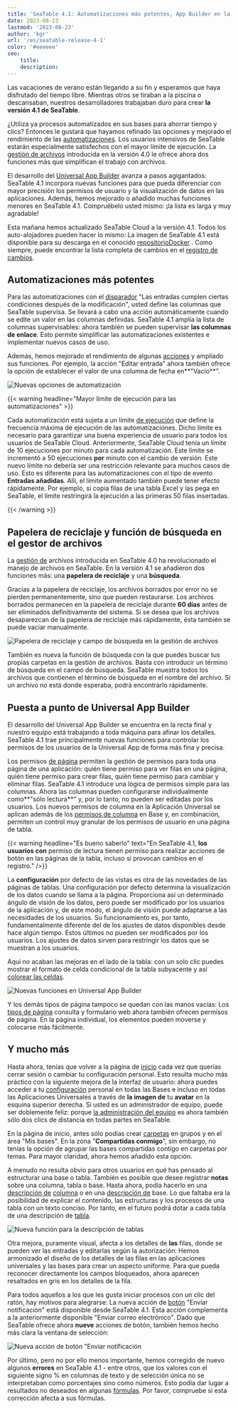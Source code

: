 ```yaml
---
title: 'SeaTable 4.1: Automatizaciones más potentes, App Builder en la recta final y mucho más - SeaTable'
date: 2023-08-23
lastmod: '2023-08-23'
author: 'kgr'
url: '/es/seatable-release-4-1'
color: '#eeeeee'
seo:
    title:
    description:
---
```


Las vacaciones de verano están llegando a su fin y esperamos que haya disfrutado del tiempo libre. Mientras otros se tiraban a la piscina o descansaban, nuestros desarrolladores trabajaban duro para crear **la versión 4.1 de SeaTable**.

¿Utiliza ya procesos automatizados en sus bases para ahorrar tiempo y clics? Entonces le gustará que hayamos refinado las opciones y mejorado el rendimiento de las [automatizaciones](https://seatable.io/es/docs/automationen/uebersicht-ueber-automationen/). Los usuarios intensivos de SeaTable estarán especialmente satisfechos con el mayor límite de ejecución. La [gestión de archivos](https://seatable.io/es/docs/dateien-und-bilder/das-dateimanagement-einer-base/) introducida en la versión 4.0 le ofrece ahora dos funciones más que simplifican el trabajo con archivos.

El desarrollo del [Universal App Builder](https://seatable.io/es/docs/apps/universelle-app/) avanza a pasos agigantados: SeaTable 4.1 incorpora nuevas funciones para que pueda diferenciar con mayor precisión los permisos de usuario y la visualización de datos en las aplicaciones. Además, hemos mejorado o añadido muchas funciones menores en SeaTable 4.1. Compruébelo usted mismo: ¡la lista es larga y muy agradable!

Esta mañana hemos actualizado SeaTable Cloud a la versión 4.1. Todos los auto-alojadores pueden hacer lo mismo: La imagen de SeaTable 4.1 está disponible para su descarga en el conocido [repositorioDocker](https://hub.docker.com/r/seatable/seatable-enterprise) . Como siempre, puede encontrar la lista completa de cambios en el [registro de cambios](https://seatable.io/es/docs/changelog/version-4/).

## Automatizaciones más potentes

Para las automatizaciones con el [disparador](https://seatable.io/es/docs/automationen/automations-trigger/) "Las entradas cumplen ciertas condiciones después de la modificación", usted define las columnas que SeaTable supervisa. Se llevará a cabo una acción automáticamente cuando se edite un valor en las columnas definidas. SeaTable 4.1 amplía la lista de columnas supervisables: ahora también se pueden supervisar **las columnas de enlace**. Esto permite simplificar las automatizaciones existentes e implementar nuevos casos de uso.

Además, hemos mejorado el rendimiento de algunas [acciones](https://seatable.io/es/docs/automationen/automations-aktionen/) y ampliado sus funciones. Por ejemplo, la acción "Editar entrada" ahora también ofrece la opción de establecer el valor de una columna de fecha en**"Vacío**".

![Nuevas opciones de automatización](images/New-options-for-automation.png)

{{< warning headline="Mayor límite de ejecución para las automatizaciones" >}}

Cada automatización está sujeta a un límite [de ejecución](https://seatable.io/es/docs/automationen/ausfuehrungslimit-bei-automationen/) que define la frecuencia máxima de ejecución de las automatizaciones. Dicho límite es necesario para garantizar una buena experiencia de usuario para todos los usuarios de SeaTable Cloud. Anteriormente, SeaTable Cloud tenía un límite de 10 ejecuciones por minuto para cada automatización. Este límite se incrementó a 50 ejecuciones **por** minuto con el cambio de versión. Este nuevo límite no debería ser una restricción relevante para muchos casos de uso. Esto es diferente para las automatizaciones con el tipo de evento **Entradas añadidas**. Allí, el límite aumentado también puede tener efecto rápidamente. Por ejemplo, si copia filas de una tabla Excel y las pega en SeaTable, el límite restringirá la ejecución a las primeras 50 filas insertadas.

{{< /warning >}}

## Papelera de reciclaje y función de búsqueda en el gestor de archivos

La [gestión de](https://seatable.io/es/docs/dateien-und-bilder/das-dateimanagement-einer-base/) archivos introducida en SeaTable 4.0 ha revolucionado el manejo de archivos en SeaTable. En la versión 4.1 se añadieron dos funciones más: una **papelera de reciclaje** y una **búsqueda**.

Gracias a la papelera de reciclaje, los archivos borrados por error no se pierden permanentemente, sino que pueden restaurarse. Los archivos borrados permanecen en la papelera de reciclaje durante **60 días** antes de ser eliminados definitivamente del sistema. Si se desea que los archivos desaparezcan de la papelera de reciclaje más rápidamente, ésta también se puede vaciar manualmente.

![Papelera de reciclaje y campo de búsqueda en la gestión de archivos](images/New-trash-and-search-in-the-file-management.png)

También es nueva la función de búsqueda con la que puedes buscar tus propias carpetas en la gestión de archivos. Basta con introducir un término de búsqueda en el campo de búsqueda. SeaTable muestra todos los archivos que contienen el término de búsqueda en el nombre del archivo. Si un archivo no está donde esperaba, podrá encontrarlo rápidamente.

## Puesta a punto de Universal App Builder

El desarrollo del Universal App Builder se encuentra en la recta final y nuestro equipo está trabajando a toda máquina para afinar los detalles. SeaTable 4.1 trae principalmente nuevas funciones para controlar los permisos de los usuarios de la Universal App de forma más fina y precisa.

Los permisos [de página](https://seatable.io/es/docs/apps/seitenberechtigungen-in-einer-universellen-app/) permiten la gestión de permisos para toda una página de una aplicación: quién tiene permiso para ver filas en una página, quién tiene permiso para crear filas, quién tiene permiso para cambiar y eliminar filas. SeaTable 4.1 introduce una lógica de permisos simple para las columnas. Ahora las columnas pueden configurarse individualmente como**"sólo lectura**" y, por lo tanto, no pueden ser editadas por los usuarios. Los nuevos permisos de columna en la Aplicación Universal se aplican además de los [permisos de columna](https://seatable.io/es/docs/arbeiten-mit-spalten/spaltenberechtigungen-festlegen/) en Base y, en combinación, permiten un control muy granular de los permisos de usuario en una página de tabla.

{{< warning headline="Es bueno saberlo" text="En SeaTable 4.1, **los usuarios con** permiso de lectura tienen permiso para realizar acciones de botón en las páginas de la tabla, incluso si provocan cambios en el registro." />}}

La **configuración** por defecto de las vistas es otra de las novedades de las páginas de tablas. Una configuración por defecto determina la visualización de los datos cuando se llama a la página. Proporciona así un determinado ángulo de visión de los datos, pero puede ser modificado por los usuarios de la aplicación y, de este modo, el ángulo de visión puede adaptarse a las necesidades de los usuarios. Su funcionamiento es, por tanto, fundamentalmente diferente del de los ajustes de datos disponibles desde hace algún tiempo. Estos últimos no pueden ser modificados por los usuarios. Los ajustes de datos sirven para restringir los datos que se muestran a los usuarios.

Aquí no acaban las mejoras en el lado de la tabla: con un solo clic puedes mostrar el formato de celda condicional de la tabla subyacente y así [colorear las celdas](https://seatable.io/es/docs/ansichtsoptionen/einfaerben-von-zellen/).

![Nuevas funciones en Universal App Builder](images/New-functions-in-the-Universal-App-Builder.png)

Y los demás tipos de página tampoco se quedan con las manos vacías: Los [tipos de página](https://seatable.io/es/docs/apps/seitentypen-in-der-universellen-app/) consulta y formulario web ahora también ofrecen permisos de página. En la página individual, los elementos pueden moverse y colocarse más fácilmente.

## Y mucho más

Hasta ahora, tenías que volver a la página de [inicio](https://seatable.io/es/docs/kurzanleitungen/die-startseite-von-seatable/) cada vez que querías cerrar sesión o cambiar tu configuración personal. Esto resulta mucho más práctico con la siguiente mejora de la interfaz de usuario: ahora puedes acceder a tu [configuración](https://seatable.io/es/docs/persoenliche-einstellungen/persoenliche-einstellungen/) personal en todas las Bases e incluso en todas las Aplicaciones Universales a través de **la imagen de** tu **avatar** en la esquina superior derecha. Si usted es un administrador de equipo, puede ser doblemente feliz: porque [la administración del equipo](https://seatable.io/es/docs/teamverwaltung-abonnement/die-funktionen-der-teamverwaltung-in-der-uebersicht/) es ahora también sólo dos clics de distancia en todas partes en SeaTable.

En la página de inicio, antes sólo podías crear [carpetas](https://seatable.io/es/docs/arbeiten-mit-bases/einen-ordner-anlegen/) en grupos y en el área "Mis bases". En la zona "**Compartidas conmigo**", sin embargo, no tenías la opción de agrupar las bases compartidas contigo en carpetas por temas. Para mayor claridad, ahora hemos añadido esta opción.

A menudo no resulta obvio para otros usuarios en qué has pensado al estructurar una base o tabla. También es posible que desee registrar **notas** sobre una columna, tabla o base. Hasta ahora, podía hacerlo en una [descripción de](https://seatable.io/es/docs/arbeiten-mit-bases/wie-man-einer-base-eine-beschreibung-hinzufuegt/) [columna](https://seatable.io/es/docs/arbeiten-mit-spalten/hinzufuegen-einer-spaltenbeschreibung/) o en una [descripción de](https://seatable.io/es/docs/arbeiten-mit-bases/wie-man-einer-base-eine-beschreibung-hinzufuegt/) base. Lo que faltaba era la posibilidad de explicar el contenido, las estructuras y los procesos de una tabla con un texto conciso. Por tanto, en el futuro podrá dotar a cada tabla de una descripción de [tabla](https://seatable.io/es/docs/arbeiten-in-tabellen/eine-tabellenbeschreibung-hinzufuegen/).

![Nueva función para la descripción de tablas](https://seatable.io/wp-content/uploads/2023/08/Table-description.png)

Otra mejora, puramente visual, afecta a los detalles de **las** filas, donde se pueden ver las entradas y editarlas según la autorización: Hemos armonizado el diseño de los detalles de las filas en las aplicaciones universales y las bases para crear un aspecto uniforme. Para que pueda reconocer directamente los campos bloqueados, ahora aparecen resaltados en gris en los detalles de la fila.

Para todos aquellos a los que les gusta iniciar procesos con un clic del ratón, hay motivos para alegrarse: La nueva acción de [botón](https://seatable.io/es/docs/andere-spalten/die-schaltflaeche/) "Enviar notificación" está disponible desde SeaTable 4.1. Esta acción complementa a la anteriormente disponible "Enviar correo electrónico". Dado que SeaTable ofrece ahora **nueve** acciones de botón, también hemos hecho más clara la ventana de selección:

![Nueva acción de botón "Enviar notificación](https://seatable.io/wp-content/uploads/2023/08/New-button-action-send-notification.png)

Por último, pero no por ello menos importante, hemos corregido de nuevo algunos **errores** en SeaTable 4.1 - entre otros, que los valores con el siguiente signo % en columnas de texto y de selección única no se interpretaban como porcentajes sino como números. Esto podía dar lugar a resultados no deseados en algunas [fórmulas](https://seatable.io/es/docs/formeln/grundlagen-von-seatable-formeln/). Por favor, compruebe si esta corrección afecta a sus fórmulas.
